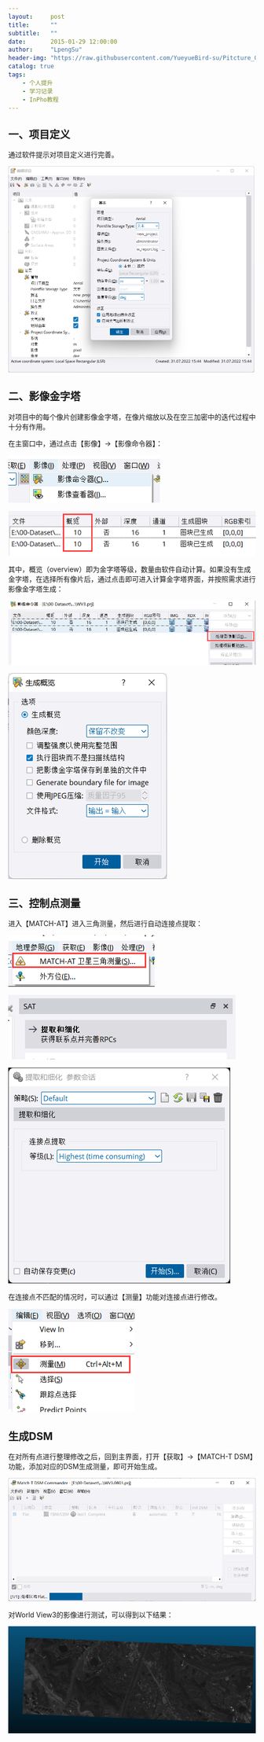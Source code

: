 ```yaml
---
layout:     post
title:      ""
subtitle:   ""
date:       2015-01-29 12:00:00
author:     "LpengSu"
header-img: "https://raw.githubusercontent.com/YueyueBird-su/Pitcture_Git/main/img/image-20220801204247946.png"
catalog: true
tags:
    - 个人提升
    - 学习记录 
    - InPho教程
---
```


## 一、项目定义

通过软件提示对项目定义进行完善。

<img src="https://raw.githubusercontent.com/YueyueBird-su/Pitcture_Git/main/img/20220731154447.png" alt="image-20220731154446470" style="zoom:50%;" />

## 二、影像金字塔

对项目中的每个像片创建影像金字塔，在像片缩放以及在空三加密中的迭代过程中十分有作用。

在主窗口中，通过点击【影像】→【影像命令器】：

![image-20220731155542492](https://raw.githubusercontent.com/YueyueBird-su/Pitcture_Git/main/img/image-20220731155542492.png)

![image-20220731155732013](https://raw.githubusercontent.com/YueyueBird-su/Pitcture_Git/main/img/image-20220731155732013.png)

其中，概览（overview）即为金字塔等级，数量由软件自动计算。如果没有生成金字塔，在选择所有像片后，通过点击即可进入计算金字塔界面，并按照需求进行影像金字塔生成：

![image-20220731160049664](https://raw.githubusercontent.com/YueyueBird-su/Pitcture_Git/main/img/image-20220731160049664.png)

![image-20220731160219323](https://raw.githubusercontent.com/YueyueBird-su/Pitcture_Git/main/img/image-20220731160219323.png)

## 三、控制点测量

进入【MATCH-AT】进入三角测量，然后进行自动连接点提取：

![image-20220731161305497](https://raw.githubusercontent.com/YueyueBird-su/Pitcture_Git/main/img/image-20220731161305497.png)

![image-20220731161501713](https://raw.githubusercontent.com/YueyueBird-su/Pitcture_Git/main/img/image-20220731161501713.png)

![image-20220731161629130](https://raw.githubusercontent.com/YueyueBird-su/Pitcture_Git/main/img/image-20220731161629130.png)

在连接点不匹配的情况时，可以通过【测量】功能对连接点进行修改。

![image-20220731171933703](https://raw.githubusercontent.com/YueyueBird-su/Pitcture_Git/main/img/image-20220731171933703.png)

## 生成DSM

在对所有点进行整理修改之后，回到主界面，打开【获取】→【MATCH-T DSM】功能，添加对应的DSM生成测量，即可开始生成。

![image-20220801132358705](https://raw.githubusercontent.com/YueyueBird-su/Pitcture_Git/main/img/image-20220801132358705.png)

对World View3的影像进行测试，可以得到以下结果：

![image-20220801154338851](https://raw.githubusercontent.com/YueyueBird-su/Pitcture_Git/main/img/image-20220801154338851.png)